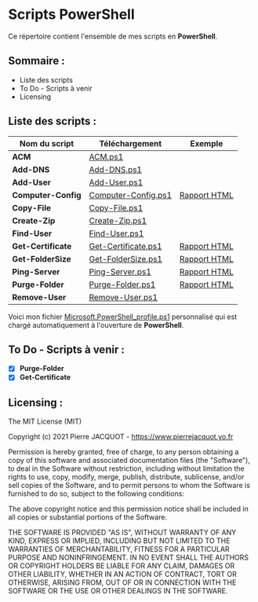 # Scripts PowerShell
Ce répertoire contient l'ensemble de mes scripts en **PowerShell**.

## Sommaire :
- Liste des scripts
- To Do - Scripts à venir
- Licensing

## Liste des scripts :
| Nom du script | Téléchargement | Exemple |
|---|---|---|
| **ACM** | [ACM.ps1](ACM/ACM.ps1) | |
| **Add-DNS** | [Add-DNS.ps1](Add-DNS/Add-DNS.ps1) | |
| **Add-User** | [Add-User.ps1](Add-User/Add-User.ps1) | |
| **Computer-Config** | [Computer-Config.ps1](Computer-Config/Computer-Config.ps1) | [Rapport HTML](https://www.pierrejacquot.yo.fr/scripts/Computer-Config/2020-06-28-Computer-Config.html) |
| **Copy-File** | [Copy-File.ps1](Copy-File/Copy-File.ps1) | |
| **Create-Zip** | [Create-Zip.ps1](Create-Zip/Create-Zip.ps1) | |
| **Find-User** | [Find-User.ps1](Find-User/Find-User.ps1) | |
| **Get-Certificate** | [Get-Certificate.ps1](Get-Certificate/Get-Certificate.ps1) | [Rapport HTML](https://www.pierrejacquot.yo.fr/scripts/Get-Certificate/2021-02-20-Certificates-Report.html) |
| **Get-FolderSize** | [Get-FolderSize.ps1](Get-FolderSize/Get-FolderSize.ps1) | [Rapport HTML](https://www.pierrejacquot.yo.fr/scripts/Get-FolderSize/2020-05-24-Folders-Report.html) |
| **Ping-Server** | [Ping-Server.ps1](Ping-Server/Ping-Server.ps1) | [Rapport HTML](https://www.pierrejacquot.yo.fr/scripts/Ping-Server/2021-02-20-Servers-Report.html) |
| **Purge-Folder** | [Purge-Folder.ps1](Purge-Folder/Purge-Folder.ps1) | [Rapport HTML](https://www.pierrejacquot.yo.fr/scripts/Purge-Folder/2021-02-20-FilesRemoval-Report.html) |
| **Remove-User** | [Remove-User.ps1](Remove-User/Remove-User.ps1) | |

Voici mon fichier [Microsoft.PowerShell_profile.ps1](Microsoft.PowerShell_profile.ps1) personnalisé qui est chargé automatiquement à l'ouverture de **PowerShell**.

## To Do - Scripts à venir :
- [x] **Purge-Folder**
- [x] **Get-Certificate**

## Licensing :
The MIT License (MIT)

Copyright (c) 2021 Pierre JACQUOT - https://www.pierrejacquot.yo.fr

Permission is hereby granted, free of charge, to any person obtaining a copy
of this software and associated documentation files (the "Software"), to deal
in the Software without restriction, including without limitation the rights
to use, copy, modify, merge, publish, distribute, sublicense, and/or sell
copies of the Software, and to permit persons to whom the Software is
furnished to do so, subject to the following conditions:

The above copyright notice and this permission notice shall be included in all
copies or substantial portions of the Software.

THE SOFTWARE IS PROVIDED "AS IS", WITHOUT WARRANTY OF ANY KIND, EXPRESS OR
IMPLIED, INCLUDING BUT NOT LIMITED TO THE WARRANTIES OF MERCHANTABILITY,
FITNESS FOR A PARTICULAR PURPOSE AND NONINFRINGEMENT. IN NO EVENT SHALL THE
AUTHORS OR COPYRIGHT HOLDERS BE LIABLE FOR ANY CLAIM, DAMAGES OR OTHER
LIABILITY, WHETHER IN AN ACTION OF CONTRACT, TORT OR OTHERWISE, ARISING FROM,
OUT OF OR IN CONNECTION WITH THE SOFTWARE OR THE USE OR OTHER DEALINGS IN THE
SOFTWARE.
